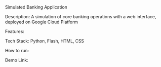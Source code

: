 Simulated Banking Application

Description: A simulation of core banking operations with a web interface, deployed on Google Cloud Platform

Features:

Tech Stack: Python, Flash, HTML, CSS

How to run:

Demo Link:
